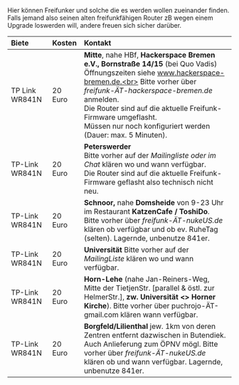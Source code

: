 Hier können Freifunker und solche die es werden wollen zueinander finden. 
Falls jemand also seinen alten freifunkfähigen Router zB wegen einem Upgrade loswerden will, andere freuen sich sicher darüber. 

| Biete | Kosten | Kontakt |
|:-----| :---- | :----|
| TP Link WR841N | 20 Euro | __Mitte__, nahe HBf, __Hackerspace Bremen e.V., Bornstraße 14/15__ (bei Quo Vadis) <br> Öffnungszeiten siehe www.hackerspace-bremen.de.<br> Bitte vorher über _freifunk-ÄT-hackerspace-bremen.de_ anmelden.<br> Die Router sind auf die aktuelle Freifunk-Firmware umgeflasht. <br> Müssen nur noch konfiguriert werden (Dauer: max. 5 Minuten). |
| TP-Link WR841N | 20 Euro | __Peterswerder__<br>Bitte vorher auf der _Mailingliste oder im Chat_ klären wo und wann verfügbar.<br>Die Router sind auf die aktuelle Freifunk-Firmware geflasht also technisch nicht neu. |
| TP-Link WR841N | 20 Euro |__Schnoor,__ nahe __Domsheide__ von 9-23 Uhr im Restaurant __KatzenCafe / ToshiDo__.<br>Bitte vorher über _freifunk-ÄT-nukeUS.de_ klären ob verfügbar und ob ev. RuheTag (selten). Lagernde, unbenutze 841er.|
| TP-Link WR841N | 20 Euro | __Universität__ Bitte vorher auf der _MailingListe_  klären wo und wann verfügbar. |
| TP-Link WR841N | 20 Euro | __Horn-Lehe__ (nahe Jan-Reiners-Weg, Mitte der TietjenStr. [parallel & östl. zur HelmerStr.], __zw. Universität <> Horner Kirche__). Bitte vorher über puchrojo-ÄT-gmail.com klären wann verfügbar.|
| TP-Link WR841N | 20 Euro |__Borgfeld/Lilienthal__ jew. 1km von deren Zentren entfernt dazwischen in Butendiek. Auch Anlieferung zum ÖPNV mögl. Bitte vorher über _freifunk-ÄT-nukeUS.de_ klären ob und wann verfügbar. Lagernde, unbenutze 841er.|